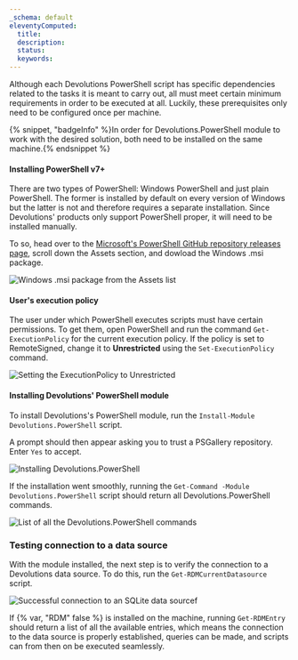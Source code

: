 ```yaml
---
_schema: default
eleventyComputed:
  title:
  description:
  status:
  keywords:
---
```

Although each Devolutions PowerShell script has specific dependencies related to the tasks it is meant to carry out, all must meet certain minimum requirements in order to be executed at all. Luckily, these prerequisites only need to be configured once per machine.

{% snippet, "badgeInfo" %}In order for Devolutions.PowerShell module to work with the desired solution, both need to be installed on the same machine.{% endsnippet %}

#### Installing PowerShell v7+

There are two types of PowerShell: Windows PowerShell and just plain PowerShell. The former is installed by default on every version of Windows but the latter is not and therefore requires a separate installation. Since Devolutions' products only support PowerShell proper, it will need to be installed manually.

To so, head over to the [Microsoft's PowerShell GitHub repository releases page](https://github.com/PowerShell/PowerShell/releases), scroll down the Assets section, and dowload the Windows .msi package.

![Windows .msi package from the Assets list](https://cdnweb.devolutions.net/docs/INTERFACE4042.png "Windows .msi package from the Assets list")

#### User's execution policy

The user under which PowerShell executes scripts must have certain permissions. To get them, open PowerShell and run the command `Get-ExecutionPolicy` for the current execution policy. If the policy is set to RemoteSigned, change it to **Unrestricted** using the `Set-ExecutionPolicy` command.

![Setting the ExecutionPolicy to Unrestricted](https://cdnweb.devolutions.net/docs/INTERFACE4045.png "Setting the ExecutionPolicy to Unrestricted")

#### Installing Devolutions' PowerShell module

To install Devolutions's PowerShell module, run the `Install-Module Devolutions.PowerShell` script.

A prompt should then appear asking you to trust a PSGallery repository. Enter `Yes` to accept.

![Installing Devolutions.PowerShell](https://cdnweb.devolutions.net/docs/INTERFACE4046.png "Installing Devolutions.PowerShell")

If the installation went smoothly, running the `Get-Command -Module Devolutions.PowerShell` script should return all Devolutions.PowerShell commands.

![List of all the Devolutions.PowerShell commands](https://cdnweb.devolutions.net/docs/INTERFACE4048.png "List of all the Devolutions.PowerShell commands")

### Testing connection to a data source

With the module installed, the next step is to verify the connection to a Devolutions data source. To do this, run the `Get-RDMCurrentDatasource` script.

![Successful connection to an SQLite data source](https://cdnweb.devolutions.net/docs/INTERFACE4047.png "Successful connection to an SQLite data source")f

If {% var, "RDM" false %} is installed on the machine, running `Get-RDMEntry` should return a list of all the available entries, which means the connection to the data source is properly established, queries can be made, and scripts can from then on be executed seamlessly.

&nbsp;

&nbsp;

&nbsp;